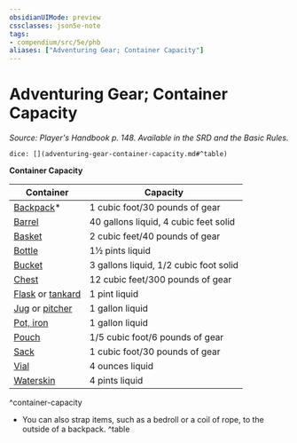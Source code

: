 ```yaml
---
obsidianUIMode: preview
cssclasses: json5e-note
tags:
- compendium/src/5e/phb
aliases: ["Adventuring Gear; Container Capacity"]
---
```

# Adventuring Gear; Container Capacity
*Source: Player's Handbook p. 148. Available in the SRD and the Basic Rules.* 

`dice: [](adventuring-gear-container-capacity.md#^table)`

**Container Capacity**

| Container | Capacity |
|-----------|----------|
| [Backpack](4-Resources/Compendium/items/backpack.md)* | 1 cubic foot/30 pounds of gear |
| [Barrel](4-Resources/Compendium/items/barrel.md) | 40 gallons liquid, 4 cubic feet solid |
| [Basket](4-Resources/Compendium/items/basket.md) | 2 cubic feet/40 pounds of gear |
| [Bottle](4-Resources/Compendium/items/glass-bottle.md) | 1½ pints liquid |
| [Bucket](4-Resources/Compendium/items/bucket.md) | 3 gallons liquid, 1/2 cubic foot solid |
| [Chest](4-Resources/Compendium/items/chest.md) | 12 cubic feet/300 pounds of gear |
| [Flask](4-Resources/Compendium/items/flask.md) or [tankard](4-Resources/Compendium/items/tankard.md) | 1 pint liquid |
| [Jug](4-Resources/Compendium/items/jug.md) or [pitcher](4-Resources/Compendium/items/pitcher.md) | 1 gallon liquid |
| [Pot, iron](4-Resources/Compendium/items/iron-pot.md) | 1 gallon liquid |
| [Pouch](4-Resources/Compendium/items/pouch.md) | 1/5 cubic foot/6 pounds of gear |
| [Sack](4-Resources/Compendium/items/sack.md) | 1 cubic foot/30 pounds of gear |
| [Vial](4-Resources/Compendium/items/vial.md) | 4 ounces liquid |
| [Waterskin](4-Resources/Compendium/items/waterskin.md) | 4 pints liquid |
^container-capacity

* You can also strap items, such as a bedroll or a coil of rope, to the outside of a backpack.
^table